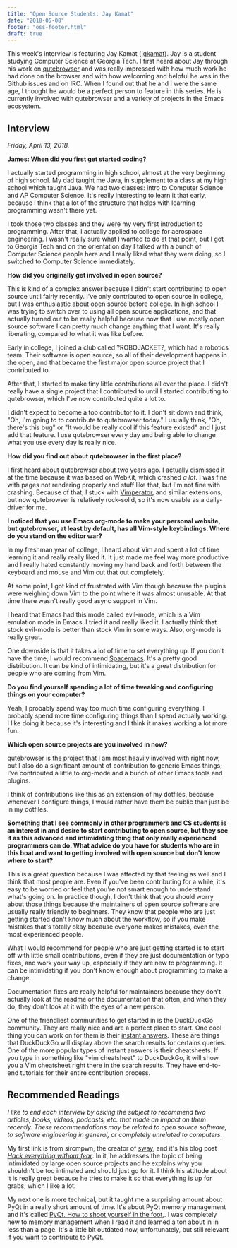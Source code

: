 ```yaml
---
title: "Open Source Students: Jay Kamat"
date: "2018-05-08"
footer: "oss-footer.html"
draft: true
---
```


This week's interview is featuring Jay Kamat
([jgkamat](https://github.com/jgkamat)).
Jay is a student studying Computer Science at Georgia Tech.
I first heard about Jay through his work on [qutebrowser](qutebrowser)
and was really impressed with how much work he had done on the browser and
with how welcoming and helpful he was in the Github issues and on IRC.
When I found out that he and I were the same age,
I thought he would be a perfect person to feature in this series.
He is currently involved with qutebrowser and a variety of projects in
the Emacs ecosystem.

## Interview

_Friday, April 13, 2018._

**James: When did you first get started coding?**

I actually started programming in high school,
almost at the very beginning of high school.
My dad taught me Java,
in supplement to a class at my high school which taught Java.
We had two classes: intro to Computer Science and AP Computer Science.
It's really interesting to learn it that early,
because I think that a lot of the structure that helps with learning
programming wasn't there yet.

I took those two classes and they were my very first introduction
to programming.
After that, I actually applied to college for aerospace engineering.
I wasn't really sure what I wanted to do at that point,
but I got to Georgia Tech and on the orientation day I talked with a bunch
of Computer Science people here and I really liked what they were doing,
so I switched to Computer Science immediately.

**How did you originally get involved in open source?**

This is kind of a complex answer because I didn't start contributing to 
open source until fairly recently.
I've only contributed to open source in college,
but I was enthusiastic about open source before college.
In high school I was trying to switch over to using all open source
applications,
and that actually turned out to be really helpful because now that I use
mostly open source software I can pretty much change anything that I want.
It's really liberating, compared to what it was like before.

Early in college, I joined a club called ?ROBOJACKET?,
which had a robotics team.
Their software is open source, so all of their development happens in the open,
and that became the first major open source project that I contributed to.

After that, I started to make tiny little contributions all over the place.
I didn't really have a single project that I contributed to until I
started contributing to qutebrowser,
which I've now contributed quite a lot to.

I didn't expect to become a top contributor to it.
I don't sit down and think,
"Oh, I'm going to to contribute to qutebrowser today."
I usually think,
"Oh, there's this bug"
or
"It would be really cool if this feature existed"
and I just add that feature.
I use qutebrowser every day and being able to change what you use every day
is really nice.

**How did you find out about qutebrowser in the first place?**

I first heard about qutebrowser about two years ago.
I actually dismissed it at the time because it was based on WebKit,
which crashed *a lot*.
I was fine with pages not rendering properly and stuff like that,
but I'm not fine with crashing.
Because of that, I stuck with
[Vimperator](http://vimperator.org/vimperator.html),
and similar extensions,
but now qutebrowser is relatively rock-solid,
so it's now usable as a daily-driver for me.

**I noticed that you use Emacs org-mode to make your personal website,
but qutebrowser, at least by default, has all Vim-style keybindings.
Where do you stand on the editor war?**

In my freshman year of college, I heard about Vim and spent a lot of time
learning it and really really liked it.
It just made me feel way more productive and I really hated constantly
moving my hand back and forth between the keyboard and mouse
and Vim cut that out completely.

At some point, I got kind of frustrated with Vim though because the plugins
were weighing down Vim to the point where it was almost unusable.
At that time there wasn't really good async support in Vim.

I heard that Emacs had this mode called evil-mode, which is a Vim
emulation mode in Emacs.
I tried it and really liked it.
I actually think that stock evil-mode is better than stock Vim in some ways.
Also, org-mode is really great.

One downside is that it takes a lot of time to set everything up.
If you don't have the time, I would recommend
[Spacemacs](http://spacemacs.org/).
It's a pretty good distribution.
It can be kind of intimidating, but it's a great distribution
for people who are coming from Vim.

**Do you find yourself spending a lot of time tweaking and configuring
things on your computer?**

Yeah, I probably spend way too much time configuring everything.
I probably spend more time configuring things than I spend actually working.
I like doing it because it's interesting and I think it makes working
a lot more fun.

**Which open source projects are you involved in now?**

qutebrowser is the project that I am most heavily involved with right now,
but I also do a significant amount of contribution to generic Emacs things;
I've contributed a little to org-mode and a bunch of other Emacs tools
and plugins.

I think of contributions like this as an extension of my dotfiles,
because whenever I configure things,
I would rather have them be public than just be in my dotfiles.

**Something that I see commonly in other programmers and CS students is
an interest in and desire to start contributing to open source,
but they see it as this advanced and intimidating thing that only
really experienced programmers can do.
What advice do you have for students who are in this boat and want to
getting involved with open source but don't know where to start?**

This is a great question because I was affected by that feeling as well
and I think that most people are.
Even if you've been contributing for a while,
it's easy to be worried or feel that you're not smart enough to understand
what's going on.
In practice though, I don't think that you should worry about those things
because the maintainers of open source software are usually really friendly
to beginners.
They know that people who are just getting started don't know much about the
workflow,
so if you make mistakes that's totally okay because everyone makes mistakes,
even the most experienced people.

What I would recommend for people who are just getting started is
to start off with little small contributions,
even if they are just documentation or typo fixes, and work your way up,
especially if they are new to programming.
It can be intimidating if you don't know enough about programming to
make a change.

Documentation fixes are really helpful for maintainers because they don't
actually look at the readme or the documentation that often,
and when they do, they don't look at it with the eyes of a new person.

One of the friendliest communities to get started in is the DuckDuckGo
community.
They are really nice and are a perfect place to start.
One cool thing you can work on for them is their
[instant answers](https://duck.co/ia).
These are things that DuckDuckGo will display above the search results
for certains queries.
One of the more popular types of instant answers is their cheatsheets.
If you type in something like "vim cheatsheet" to DuckDuckGo,
it will show you a Vim cheatsheet right there in the search results.
They have end-to-end tutorials for their entire contribution process.

## Recommended Readings

_I like to end each interview by asking the subject to recommend two articles,
books, videos, podcasts, etc. that made an impact on them recently.
These recommendations may be related to open source software, to software
engineering in general, or completely unrelated to computers._

My first link is from sircmpwn, the creator of
[sway](http://swaywm.org/),
and it's his blog post
[*Hack everything without fear*](https://sircmpwn.github.io/2018/03/17/Hack-everything-without-fear.html).
In it, he addresses the topic of being intimidated by large open source projects
and he explains why you shouldn't be too intimated and should just go for it.
I think his attitude about it is really great because he tries to make it
so that everything is up for grabs, which I like a lot.

My next one is more technical, but
it taught me a surprising amount about PyQt in a really short amount of time.
It's about PyQt memory management and it's called
[PyQt. How to shoot yourself in the foot.](http://enki-editor.org/2014/08/23/Pyqt_mem_mgmt.html).
I was completely new to memory management when I read it and learned a ton
about in in less than a page.
It's a little bit outdated now, unfortunately,
but still relevant if you want to contribute to PyQt.
